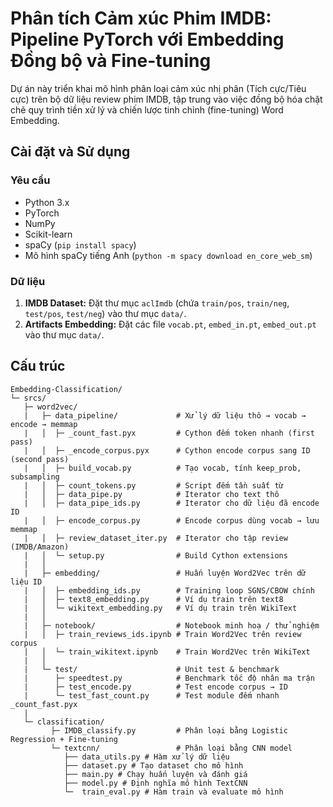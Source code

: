 # Phân tích Cảm xúc Phim IMDB: Pipeline PyTorch với Embedding Đồng bộ và Fine-tuning

Dự án này triển khai mô hình phân loại cảm xúc nhị phân (Tích cực/Tiêu cực) trên bộ dữ liệu review phim IMDB, tập trung vào việc đồng bộ hóa chặt chẽ quy trình tiền xử lý và chiến lược tinh chỉnh (fine-tuning) Word Embedding.

## Cài đặt và Sử dụng

### Yêu cầu

* Python 3.x
* PyTorch
* NumPy
* Scikit-learn
* spaCy (`pip install spacy`)
* Mô hình spaCy tiếng Anh (`python -m spacy download en_core_web_sm`)

### Dữ liệu

1.  **IMDB Dataset:** Đặt thư mục `aclImdb` (chứa `train/pos`, `train/neg`, `test/pos`, `test/neg`) vào thư mục `data/`.
2.  **Artifacts Embedding:** Đặt các file `vocab.pt`, `embed_in.pt`, `embed_out.pt` vào thư mục `data/`.

## Cấu trúc
```
Embedding-Classification/
└─ srcs/
   ├─ word2vec/
   |   ├─ data_pipeline/             # Xử lý dữ liệu thô → vocab → encode → memmap
   |   │  ├─ _count_fast.pyx         # Cython đếm token nhanh (first pass)
   |   │  ├─ _encode_corpus.pyx      # Cython encode corpus sang ID (second pass)
   |   │  ├─ build_vocab.py          # Tạo vocab, tính keep_prob, subsampling
   |   │  ├─ count_tokens.py         # Script đếm tần suất từ
   |   │  ├─ data_pipe.py            # Iterator cho text thô
   |   │  ├─ data_pipe_ids.py        # Iterator cho dữ liệu đã encode ID
   |   │  ├─ encode_corpus.py        # Encode corpus dùng vocab → lưu memmap
   |   │  ├─ review_dataset_iter.py  # Iterator cho tập review (IMDB/Amazon)
   |   │  └─ setup.py                # Build Cython extensions
   |   │
   |   ├─ embedding/                 # Huấn luyện Word2Vec trên dữ liệu ID
   |   │  ├─ embedding_ids.py        # Training loop SGNS/CBOW chính
   |   │  ├─ text8_embedding.py      # Ví dụ train trên text8
   |   │  └─ wikitext_embedding.py   # Ví dụ train trên WikiText
   |   │
   |   ├─ notebook/                  # Notebook minh hoạ / thử nghiệm
   |   │  ├─ train_reviews_ids.ipynb # Train Word2Vec trên review corpus
   |   │  └─ train_wikitext.ipynb    # Train Word2Vec trên WikiText
   |   │
   |   └─ test/                      # Unit test & benchmark
   |      ├─ speedtest.py            # Benchmark tốc độ nhân ma trận
   |      ├─ test_encode.py          # Test encode corpus → ID
   |      └─ test_fast_count.py      # Test module đếm nhanh _count_fast.pyx
   |
   └─ classification/
         ├─ IMDB_classify.py         # Phân loại bằng Logistic Regression + Fine-tuning
         └─ textcnn/                 # Phân loại bằng CNN model
            ├── data_utils.py # Hàm xử lý dữ liệu
            ├── dataset.py # Tạo dataset cho mô hình
            ├── main.py # Chạy huấn luyện và đánh giá
            ├── model.py # Định nghĩa mô hình TextCNN
            └─  train_eval.py # Hàm train và evaluate mô hình
```
